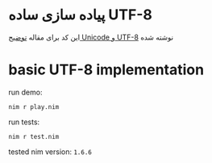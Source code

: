 # پیاده سازی ساده UTF-8

این کد برای مقاله [توضیح Unicode و UTF-8](https://virgool.io/CE-SHAHED-publication/unicode-utf8-bgp2kncgmwct) نوشته شده

# basic UTF-8 implementation

run demo:
```
nim r play.nim
```

run tests:
```
nim r test.nim
```

tested nim version: `1.6.6`